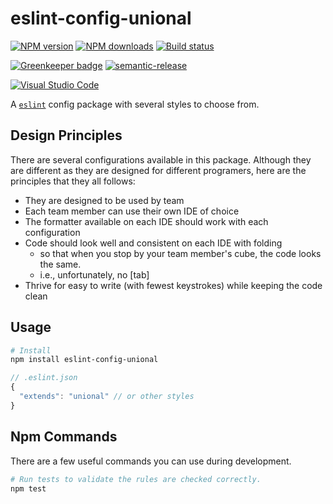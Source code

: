 # eslint-config-unional

[![NPM version][npm-image]][npm-url]
[![NPM downloads][downloads-image]][downloads-url]
[![Build status][travis-image]][travis-url]

[![Greenkeeper badge][green-keeper-image]][green-keeper-url]
[![semantic-release][semantic-release-image]][semantic-release-url]

[![Visual Studio Code][vscode-image]][vscode-url]

A [`eslint`](https://eslint.org/) config package with several styles to choose from.

## Design Principles

There are several configurations available in this package.
Although they are different as they are designed for different programers,
here are the principles that they all follows:

- They are designed to be used by team
- Each team member can use their own IDE of choice
- The formatter available on each IDE should work with each configuration
- Code should look well and consistent on each IDE with folding
  - so that when you stop by your team member's cube, the code looks the same.
  - i.e., unfortunately, no [tab]
- Thrive for easy to write (with fewest keystrokes) while keeping the code clean

## Usage

```sh
# Install
npm install eslint-config-unional
```

```js
// .eslint.json
{
  "extends": "unional" // or other styles
}
```

## Npm Commands

There are a few useful commands you can use during development.

```sh
# Run tests to validate the rules are checked correctly.
npm test
```

[npm-image]: https://img.shields.io/npm/v/eslint-config-unional.svg?style=flat
[npm-url]: https://npmjs.org/package/eslint-config-unional
[downloads-image]: https://img.shields.io/npm/dm/eslint-config-unional.svg?style=flat
[downloads-url]: https://npmjs.org/package/eslint-config-unional
[travis-image]: https://img.shields.io/travis/unional/eslint-config-unional/master.svg?style=flat
[travis-url]: https://travis-ci.org/unional/eslint-config-unional?branch=master
[green-keeper-image]:
https://badges.greenkeeper.io/unional/eslint-config-unional.svg
[green-keeper-url]:https://greenkeeper.io/
[semantic-release-image]:https://img.shields.io/badge/%20%20%F0%9F%93%A6%F0%9F%9A%80-semantic--release-e10079.svg
[semantic-release-url]:https://github.com/semantic-release/semantic-release
[vscode-image]:https://img.shields.io/badge/vscode-ready-green.svg
[vscode-url]:https://code.visualstudio.com/
